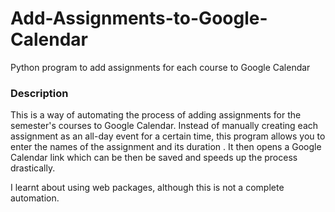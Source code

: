 # Add-Assignments-to-Google-Calendar
Python program to add assignments for each course to Google Calendar

### Description
This is a way of automating the process of adding assignments for the semester's courses to Google Calendar. 
Instead of manually creating each assignment as an all-day event for a certain time, this program allows you to enter the names of the
assignment and its duration . It then opens a Google Calendar link which can be then be saved and speeds up the process drastically. 

I learnt about using web packages, although this is not a complete automation. 
